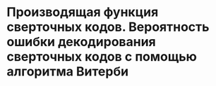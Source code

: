 # Производящая функция сверточных кодов. Вероятность ошибки декодирования сверточных кодов с помощью алгоритма Витерби
